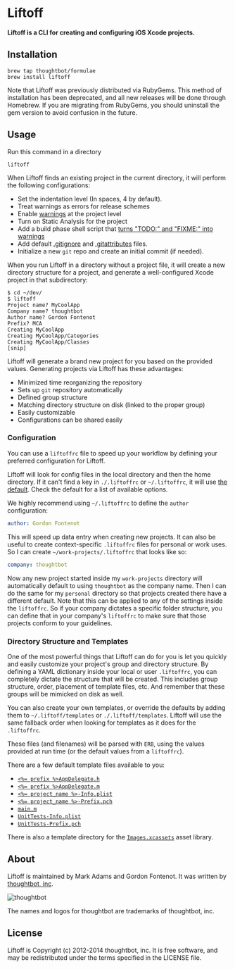 # Liftoff

**Liftoff is a CLI for creating and configuring iOS Xcode projects.**

## Installation

    brew tap thoughtbot/formulae
    brew install liftoff

Note that Liftoff was previously distributed via RubyGems. This method of
installation has been deprecated, and all new releases will be done through
Homebrew. If you are migrating from RubyGems, you should uninstall the gem
version to avoid confusion in the future.

## Usage

Run this command in a directory

    liftoff

When Liftoff finds an existing project in the current directory, it will
perform the following configurations:

* Set the indentation level (In spaces, 4 by default).
* Treat warnings as errors for release schemes
* Enable [warnings] at the project level
* Turn on Static Analysis for the project
* Add a build phase shell script that [turns "TODO:" and "FIXME:" into
  warnings][deallocated-todo]
* Add default [.gitignore] and [.gitattributes] files.
* Initialize a new `git` repo and create an initial commit (if needed).

[.gitignore]: https://github.com/thoughtbot/liftoff/blob/master/templates/gitignore
[.gitattributes]: https://github.com/thoughtbot/liftoff/blob/master/templates/gitattributes
[warnings]: https://github.com/thoughtbot/liftoff/blob/master/defaults/liftoffrc#L15-L32
[deallocated-todo]: http://deallocatedobjects.com/posts/show-todos-and-fixmes-as-warnings-in-xcode-4

When you run Liftoff in a directory without a project file, it will create a
new directory structure for a project, and generate a well-configured Xcode
project in that subdirectory:

```
$ cd ~/dev/
$ liftoff
Project name? MyCoolApp
Company name? thoughtbot
Author name? Gordon Fontenot
Prefix? MCA
Creating MyCoolApp
Creating MyCoolApp/Categories
Creating MyCoolApp/Classes
[snip]
```

Liftoff will generate a brand new project for you based on the provided
values. Generating projects via Liftoff has these advantages:

* Minimized time reorganizing the repository
* Sets up `git` repository automatically
* Defined group structure
* Matching directory structure on disk (linked to the proper group)
* Easily customizable
* Configurations can be shared easily

### Configuration

You can use a `liftoffrc` file to speed up your workflow by defining your
preferred configuration for Liftoff.

Liftoff will look for config files in the local directory and then the home
directory. If it can't find a key in `./.liftoffrc` or `~/.liftoffrc`, it will
use [the default](https://github.com/thoughtbot/liftoff/blob/master/defaults/liftoffrc).
Check the default for a list of available options.

We highly recommend using `~/.liftoffrc` to define the `author` configuration:

```yaml
author: Gordon Fontenot
```

This will speed up data entry when creating new projects. It can also be
useful to create context-specific `.liftoffrc` files for personal or work
uses. So I can create `~/work-projects/.liftoffrc` that looks like so:

```yaml
company: thoughtbot
```

Now any new project started inside my `work-projects` directory will
automatically default to using `thoughtbot` as the company name. Then I can do
the same for my `personal` directory so that projects created there have a
different default. Note that this can be applied to any of the settings inside
the `liftoffrc`. So if your company dictates a specific folder structure, you
can define that in your company's `liftoffrc` to make sure that those projects
conform to your guidelines.

### Directory Structure and Templates

One of the most powerful things that Liftoff can do for you is let you quickly
and easily customize your project's group and directory structure. By defining
a YAML dictionary inside your local or user `.liftoffrc`, you can completely
dictate the structure that will be created. This includes group structure,
order, placement of template files, etc. And remember that these groups will
be mimicked on disk as well.

You can also create your own templates, or override the defaults by adding
them to `~/.liftoff/templates` or `./.liftoff/templates`. Liftoff will use the
same fallback order when looking for templates as it does for the
`.liftoffrc`.

These files (and filenames) will be parsed with `ERB`, using the values
provided at run time (or the default values from a `liftoffrc`).

There are a few default template files available to you:

- [`<%= prefix %>AppDelegate.h`](https://github.com/thoughtbot/liftoff/blob/master/templates/%3C%25%3D%20prefix%20%25%3EAppDelegate.h)
- [`<%= prefix %>AppDelegate.m`](https://github.com/thoughtbot/liftoff/blob/master/templates/%3C%25%3D%20prefix%20%25%3EAppDelegate.m)
- [`<%= project_name %>-Info.plist`](https://github.com/thoughtbot/liftoff/blob/master/templates/%3C%25%3D%20project_name%20%25%3E-Info.plist)
- [`<%= project_name %>-Prefix.pch`](https://github.com/thoughtbot/liftoff/blob/master/templates/%3C%25%3D%20project_name%20%25%3E-Prefix.pch)
- [`main.m`](https://github.com/thoughtbot/liftoff/blob/master/templates/main.m)
- [`UnitTests-Info.plist`](https://github.com/thoughtbot/liftoff/blob/master/templates/UnitTests-Info.plist)
- [`UnitTests-Prefix.pch`](https://github.com/thoughtbot/liftoff/blob/master/templates/UnitTests-Prefix.pch)

There is also a template directory for the [`Images.xcassets`][images] asset library.

[images]: https://github.com/thoughtbot/liftoff/tree/master/templates/Images.xcassets

## About

Liftoff is maintained by Mark Adams and Gordon Fontenot. It was written by
[thoughtbot, inc](http://thoughtbot.com/).

![thoughtbot](http://thoughtbot.com/images/tm/logo.png)

The names and logos for thoughtbot are trademarks of thoughtbot, inc.

## License

Liftoff is Copyright (c) 2012-2014 thoughtbot, inc. It is free software, and
may be redistributed under the terms specified in the LICENSE file.
